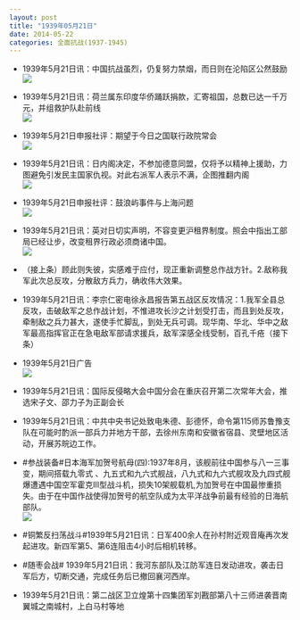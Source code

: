 ```yaml
---
layout: post
title: "1939年05月21日"
date: 2014-05-22
categories: 全面抗战(1937-1945)
---
```


<meta name="referrer" content="no-referrer" />

- 1939年5月21日讯：中国抗战虽烈，仍复努力禁烟，而日则在沦陷区公然鼓励 <br/><img src="https://ww4.sinaimg.cn/large/aca367d8jw1egneq1uygdj20gb0kpdmf.jpg" />

- 1939年5月21日讯：荷兰属东印度华侨踊跃捐款，汇寄祖国，总数已达一千万元，并组救护队赴前线 <br/><img src="https://ww2.sinaimg.cn/large/aca367d8jw1egnczaadbfj207a0bk0uc.jpg" />

- 1939年5月21日申报社评：期望于今日之国联行政院常会 <br/><img src="https://ww2.sinaimg.cn/large/aca367d8jw1egnb8x97l2j20qo0ygkbn.jpg" />

- 1939年5月21日讯：日内阁决定，不参加德意同盟，仅将予以精神上援助，力图避免引发民主国家仇视。对此右派军人表示不满，企图推翻内阁 <br/><img src="https://ww2.sinaimg.cn/large/aca367d8jw1egmatdpjd8j20d40kdtew.jpg" />

- 1939年5月21日申报社评：鼓浪屿事件与上海问题 <br/><img src="https://ww4.sinaimg.cn/large/aca367d8jw1egm931c34hj20qs0xf7qw.jpg" />

- 1939年5月21日讯：英对日切实声明，不容变更沪租界制度。照会中指出工部局已经让步，改变租界行政必须商诸中国。 <br/><img src="https://ww1.sinaimg.cn/large/aca367d8jw1egm7czzlvgj207t0yjag0.jpg" />

- （接上条）顾此则失彼，实感难于应付，现正重新调整总作战方针。2.敌称我军此次总反攻，分散敌方兵力，确收伟大效果。 

- 1939年5月21日讯：李宗仁密电徐永昌报告第五战区反攻情况：1.我军全县总反攻，击破敌军之总作战计划，不惟进攻长沙之计划受打击，而且到处反攻，牵制敌之兵力甚大，遂使手忙脚乱，到处无兵可调。现华南、华北、华中之敌军最高指挥官正在急电敌军部请求援兵，敌军深感全线受制，百孔千疮（接下条） 

- 1939年5月21日广告 <br/><img src="https://ww3.sinaimg.cn/large/aca367d8jw1eglwy9fffbj20kv0gvjw2.jpg" />

- 1939年5月21日讯：国际反侵略大会中国分会在重庆召开第二次常年大会，推选宋子文、邵力子为正副会长 

- 1939年5月21日讯：中共中央书记处致电朱德、彭德怀，命令第115师苏鲁豫支队在可能时酌派一部兵力并地方干部，去徐州东南和安徽省宿县、灵壁地区活动，开展苏皖边工作。 

- #参战装备#日本海军加贺号航母(四):1937年8月，该舰前往中国参与八一三事变，期间搭载九零式 、九五式和九六式舰战，八九式和九六式舰攻及九四式舰爆遭遇中国空军霍克III型战斗机，损失10架舰载机,为加贺号在中国最惨重损失。由于在中国作战使得加贺号的航空队成为太平洋战争前最有经验的日海航部队。 <br/><img src="https://ww2.sinaimg.cn/large/aca367d8jw1eglo0i8z9tj20m80uxn6s.jpg" />

- #铜繁反扫荡战斗#1939年5月21日讯：日军400余人在孙村附近观音庵再次发起进攻。新四军第5、第6连阻击4小时后相机转移。 

- #随枣会战# 1939年5月21日讯：我河东部队及江防军连日发动进攻，袭击日军后方，切断交通，完成任务后已撤回襄河西岸。 

- 1939年5月21日讯：第二战区卫立煌第十四集团军刘戡部第八十三师进袭晋南翼城之南城村，上白马村等地 

